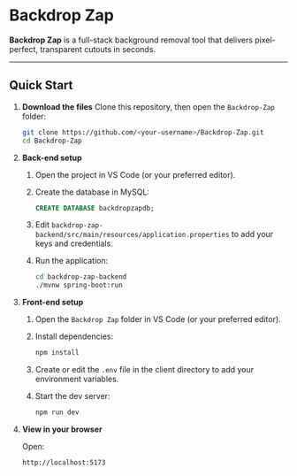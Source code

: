 # Backdrop Zap

**Backdrop Zap** is a full-stack background removal tool that delivers pixel-perfect, transparent cutouts in seconds.

---

## Quick Start

1. **Download the files**
   Clone this repository, then open the `Backdrop-Zap` folder:

   ```bash
   git clone https://github.com/<your-username>/Backdrop-Zap.git
   cd Backdrop-Zap
   ```

2. **Back-end setup**

   1. Open the project in VS Code (or your preferred editor).
   2. Create the database in MySQL:

      ```sql
      CREATE DATABASE backdropzapdb;
      ```
   3. Edit `backdrop-zap-backend/src/main/resources/application.properties` to add your keys and credentials.
   4. Run the application:

      ```bash
      cd backdrop-zap-backend
      ./mvnw spring-boot:run
      ```

3. **Front-end setup**

   1. Open the `Backdrop Zap` folder in VS Code (or your preferred editor).
   2. Install dependencies:

      ```bash
      npm install
      ```
   3. Create or edit the `.env` file in the client directory to add your environment variables.
   4. Start the dev server:

      ```bash
      npm run dev
      ```

4. **View in your browser**

   Open:

   ```
   http://localhost:5173
   ```
